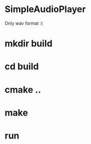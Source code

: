 # SimpleAudioPlayer
Only wav format :(

# mkdir build</br>
# cd build </br>
# cmake ..</br>
# make</br>
# run
